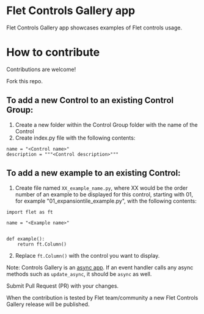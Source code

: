 # Flet Controls Gallery app

Flet Controls Gallery app showcases examples of Flet controls usage.

# How to contribute

Contributions are welcome!

Fork this repo.

## To add a new Control to an existing Control Group:
1. Create a new folder within the Control Group folder with the name of the Control
2. Create index.py file with the following contents:
```
name = "<Control name>"
description = """<Control description>"""
```

## To add a new example to an existing Control:
1. Create file named `XX_example_name.py`, where XX would be the order number of an example to be displayed for this control, starting with 01, for example "01_expansiontile_example.py", with the following contents:

```
import flet as ft

name = "<Example name>"


def example():
    return ft.Column()
```

2. Replace `ft.Column()` with the control you want to display.

Note: Controls Gallery is an [async app](https://flet.dev/docs/guides/python/async-apps). If an event handler calls any async methods such as `update_async`, it should be `async` as well.

Submit Pull Request (PR) with your changes.

When the contribution is tested by Flet team/community a new Flet Controls Gallery release will be published.

 